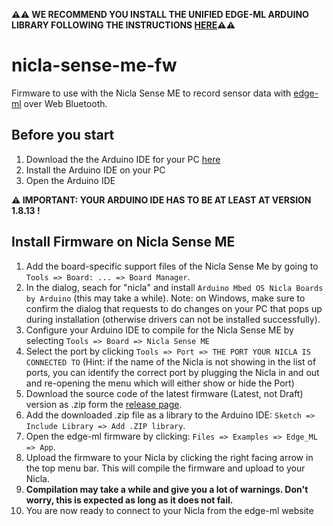 **⚠️⚠️ WE RECOMMEND YOU INSTALL THE UNIFIED EDGE-ML ARDUINO LIBRARY FOLLOWING THE INSTRUCTIONS [HERE](https://github.com/edge-ml/EdgeML-Arduino)⚠️⚠️**

# nicla-sense-me-fw

Firmware to use with the Nicla Sense ME to record sensor data with [edge-ml](https://edge-ml.org) over Web Bluetooth.

## Before you start
1. Download the the Arduino IDE for your PC [here](https://www.arduino.cc/en/software)
2. Install the Arduino IDE on your PC
3. Open the Arduino IDE

**⚠️ IMPORTANT: YOUR ARDUINO IDE HAS TO BE AT LEAST AT VERSION 1.8.13 !**

## Install Firmware on Nicla Sense ME
1. Add the board-specific support files of the Nicla Sense Me by going to `Tools => Board: ... => Board Manager`. 
2. In the dialog, seach for "nicla" and install `Arduino Mbed OS Nicla Boards by Arduino` (this may take a while). 
Note: on Windows, make sure to confirm the dialog that requests to do changes on your PC that pops up during installation (otherwise drivers can not be installed successfully).
3. Configure your Arduino IDE to compile for the Nicla Sense ME by selecting ``Tools => Board => Nicla Sense ME``
4. Select the port by clicking `Tools => Port => THE PORT YOUR NICLA IS CONNECTED TO` (Hint: if the name of the Nicla is not showing in the list of ports, you can identify the correct port by plugging the Nicla in and out and re-opening the menu which will either show or hide the Port)
5. Download the source code of the latest firmware (Latest, not Draft) version as .zip form the [release page](https://github.com/edge-ml/nicla-sense-me-fw/releases).
6. Add the downloaded .zip file as a library to the Arduino IDE: `Sketch => Include Library => Add .ZIP library`.
7. Open the edge-ml firmware by clicking: `Files => Examples => Edge_ML => App`.
8. Upload the firmware to your Nicla by clicking the right facing arrow in the top menu bar. This will compile the firmware and upload to your Nicla. 
9. **Compilation may take a while and give you a lot of warnings. Don't worry, this is expected as long as it does not fail.**
10. You are now ready to connect to your Nicla from the edge-ml website
